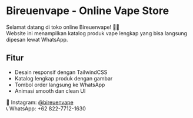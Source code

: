 # Bireuenvape - Online Vape Store

Selamat datang di toko online Bireuenvape! 🚬💨  
Website ini menampilkan katalog produk vape lengkap yang bisa langsung dipesan lewat WhatsApp.

## Fitur
- Desain responsif dengan TailwindCSS
- Katalog lengkap produk dengan gambar
- Tombol order langsung ke WhatsApp
- Animasi smooth dan clean UI


📱 Instagram: [@bireuenvape](https://instagram.com/bireuenvape)  
📞 WhatsApp: +62 822-7712-1630
